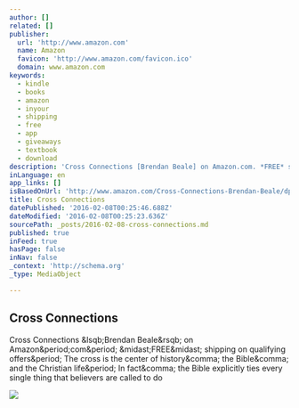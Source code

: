 ```yaml
---
author: []
related: []
publisher:
  url: 'http://www.amazon.com'
  name: Amazon
  favicon: 'http://www.amazon.com/favicon.ico'
  domain: www.amazon.com
keywords:
  - kindle
  - books
  - amazon
  - inyour
  - shipping
  - free
  - app
  - giveaways
  - textbook
  - download
description: 'Cross Connections [Brendan Beale] on Amazon.com. *FREE* shipping on qualifying offers. The cross is the center of history, the Bible, and the Christian life. In fact, the Bible explicitly ties every single thing that believers are called to do'
inLanguage: en
app_links: []
isBasedOnUrl: 'http://www.amazon.com/Cross-Connections-Brendan-Beale/dp/1320328849/ref=tmm_pap_title_0?_encoding=UTF8&qid=1454890841&sr=8-1'
title: Cross Connections
datePublished: '2016-02-08T00:25:46.688Z'
dateModified: '2016-02-08T00:25:23.636Z'
sourcePath: _posts/2016-02-08-cross-connections.md
published: true
inFeed: true
hasPage: false
inNav: false
_context: 'http://schema.org'
_type: MediaObject

---
```

<article style=""><h1>Cross Connections</h1><p>Cross Connections &amp;lsqb;Brendan Beale&amp;rsqb; on Amazon&amp;period;com&amp;period; &amp;midast;FREE&amp;midast; shipping on qualifying offers&amp;period; The cross is the center of history&amp;comma; the Bible&amp;comma; and the Christian life&amp;period; In fact&amp;comma; the Bible explicitly ties every single thing that believers are called to do</p><img src="http://ecx.images-amazon.com/images/I/410bCugJJyL.jpg" /></article>